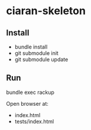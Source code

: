 ciaran-skeleton
===============


Install
-------

  - bundle install
  - git submodule init
  - git submodule update


Run
---

  bundle exec rackup

  Open browser at:

  - index.html
  - tests/index.html
